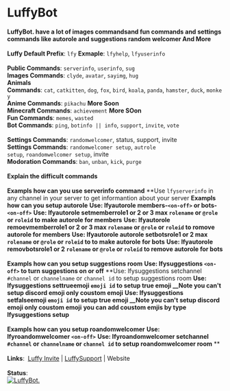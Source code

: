 # LuffyBot



**LuffyBot. have a lot of images commandsand fun commands and settings commands like autorole and suggestions random welcomer And More**
<br>
<br>
**Luffy Default Prefix**:&nbsp;`lfy`
**Exmaple**: `lfyhelp`, `lfyuserinfo`
<br>
<br>
**Public Commands**:&nbsp;`serverinfo`,&nbsp;`userinfo`,&nbsp;`sug`
<br>
**Images Commands**:&nbsp;`clyde`,&nbsp;`avatar`,&nbsp;`sayimg`,&nbsp;`hug` 
<br>
**Animals Commands**:&nbsp;`cat`,&nbsp;`catkitten`,&nbsp;`dog`,&nbsp;`fox`,&nbsp;`bird`,&nbsp;`koala`,&nbsp;`panda`,&nbsp;`hamster`,&nbsp;`duck`,&nbsp;`monkey`
<br>
**Anime Commands**:&nbsp;`pikachu` **More Soon**
<br>
**Minecraft Commands**:&nbsp;`achievement` **More SOon**
<br>
**Fun Commands**:&nbsp;`memes`,&nbsp;`wasted`
<br>
**Bot Commands**:&nbsp;`ping`,&nbsp;`botinfo || info`,&nbsp;`support`,&nbsp;`invite`,&nbsp;`vote`	
<br>
**Settings Commands**:&nbsp;`randomwelcomer`,&nbsp;status,&nbsp;support,&nbsp;invite
<br> 
**Settings Commands**:&nbsp;`randomwelcomer setup`,&nbsp;`autrole setup`,&nbsp;`roandomwelcomer setup`,&nbsp;invite
<br>
**Modoration Commands**:&nbsp;`ban`,&nbsp;`unban`,&nbsp;`kick`,&nbsp;`purge`
<br>
<br>
**Explain the difficult commands**
<br>
<br>
**Exampls how can you use serverinfo command**
**Use `lfyserverinfo` in any channel in your server to get informantion about your server
**Exampls how can you setup autorole**
**Use: lfyautorole members-`<on-off>` or bots-`<on-off>`**
**Use: lfyautorole setmemberrole1 or 2 or 3 max `rolename` or `@role` or `roleid` to make autorole for members**
**Use: lfyautorole remoevmemberrole1 or 2 or 3 max `rolename` or `@role` or `roleid` to romove autorole for members**
**Use: lfyautorole autorole setbotsrole1 or 2 max `rolename` or `@role` or `roleid` to to make autorole for bots**
**Use: lfyautorole removbotsrole1 or 2 `rolename` or `@role` or `roleid` to remove autorole for bots**
<br> 
<br>
**Exampls how can you setup suggestions room**
 **Use: lfysuggestions `<on-off>` to turn suggestions on or off**
 **Use: lfysuggestions setchannel `#channel` or `channelname` or `channel id` to setup suggestions room
 **Use: lfysuggestions settrueemoji `emoji id` to setup true emoji __Note you can't setup discord emoji only coustom emoji**
 **Use: lfysuggestions setfalseemoji `emoji id` to setup true emoji __Note you can't setup discord emoji only coustom emoji**
 **you can add coustom emjis by type lfysuggestions setup**
<br>
<br>
 **Exampls how can you setup roandomwelcomer** 
 **Use: lfyroandomwelcomer `<on-off>`**
 **Use: lfyroandomwelcomer setchannel `#channel` or `channelname` or `channel id` to setup roandomwelcomer room**
**
<br>
<br>
**Links**:&nbsp; [Luffy Invite](https://discordapp.com/oauth2/authorize?client_id=652156490819436544&permissions=8&scope=bot) | [LuffySupport](https://discord.gg/wtkjyH9) | Website
<br>
<br>
**Status**:
<br>
<a href="https://top.gg/bot/652156490819436544" >
  <img src="https://top.gg/api/widget/652156490819436544.svg" alt="LuffyBot." />
</a>
<br>
